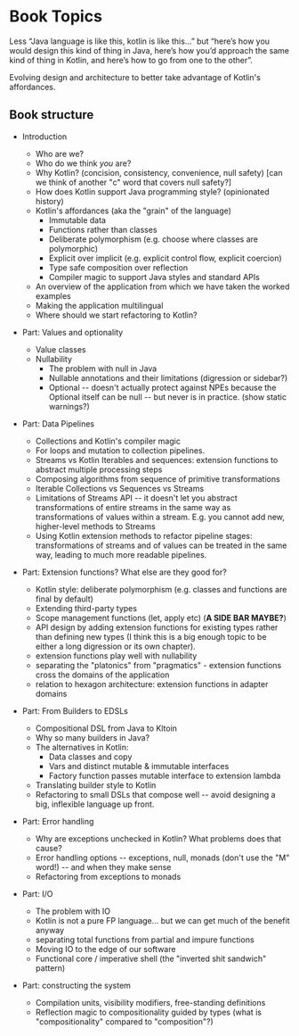 # Book Topics

Less “Java language is like this, kotlin is like this…” but “here’s how you would design this kind of thing in Java, here’s how you’d approach the same kind of thing in Kotlin, and here’s how to go from one to the other”.

Evolving design and architecture to better take advantage of Kotlin's affordances.


## Book structure

* Introduction
  - Who are we?
  - Who do we think *you* are?
  - Why Kotlin? (concision, consistency, convenience, null safety) \[can we think of another "c" word that covers null safety?\]
  - How does Kotlin support Java programming style? (opinionated history)
  - Kotlin's affordances (aka the "grain" of the language)
    - Immutable data
    - Functions rather than classes
    - Deliberate polymorphism (e.g. choose where classes are polymorphic)
    - Explicit over implicit (e.g. explicit control flow, explicit coercion)
    - Type safe composition over reflection
    - Compiler magic to support Java styles and standard APIs 
  - An overview of the application from which we have taken the worked examples
  - Making the application multilingual
  - Where should we start refactoring to Kotlin?

* Part: Values and optionality
  - Value classes
  - Nullability
    - The problem with null in Java
    - Nullable annotations and their limitations (digression or sidebar?)
    - Optional -- doesn't actually protect against NPEs because the Optional itself can be null -- but never is in practice.  (show static warnings?)

* Part: Data Pipelines
  - Collections and Kotlin's compiler magic
  - For loops and mutation to collection pipelines.
  - Streams vs Kotlin Iterables and sequences: extension functions to abstract multiple processing steps
  - Composing algorithms from sequence of primitive transformations
  - Iterable Collections vs Sequences vs Streams
  - Limitations of Streams API -- it doesn't let you abstract transformations of entire streams in the same way as transformations of values within a stream. E.g. you cannot add new, higher-level methods to Streams
  - Using Kotlin extension methods to refactor pipeline stages: transformations of streams and of values can be treated in the same way, leading to much more readable pipelines.

* Part: Extension functions? What else are they good for?
  - Kotlin style: deliberate polymorphism (e.g. classes and functions are final by default)
  - Extending third-party types
  - Scope management functions (let, apply etc) (**A SIDE BAR MAYBE?**)
  - API design by adding extension functions for existing types rather than defining new types (I think this is a big enough topic to be either a long digression or its own chapter).
  - extension functions play well with nullability
  - separating the "platonics" from "pragmatics" - extension functions cross the domains of the application
  - relation to hexagon architecture: extension functions in adapter domains

* Part: From Builders to EDSLs
  - Compositional DSL from Java to Kltoin
  - Why so many builders in Java? 
  - The alternatives in Kotlin:
    - Data classes and copy
    - Vars and distinct mutable & immutable interfaces
    - Factory function passes mutable interface to extension lambda
  - Translating builder style to Kotlin
  - Refactoring to small DSLs that compose well -- avoid designing a big, inflexible language up front.

* Part: Error handling
  - Why are exceptions unchecked in Kotlin?  What problems does that cause?
  - Error handling options -- exceptions, null, monads (don't use the "M" word!) -- and when they make sense
  - Refactoring from exceptions to monads

* Part: I/O
  - The problem with IO
  - Kotlin is not a pure FP language... but we can get much of the benefit anyway
  - separating total functions from partial and impure functions
  - Moving IO to the edge of our software
  - Functional core / imperative shell (the "inverted shit sandwich" pattern)

* Part: constructing the system
  - Compilation units, visibility modifiers, free-standing definitions
  - Reflection magic to compositionality guided by types (what is "compositionality" compared to "composition"?)

